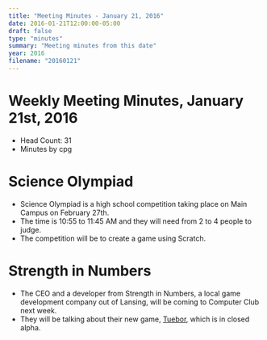 ```yaml
---
title: "Meeting Minutes - January 21, 2016"
date: 2016-01-21T12:00:00-05:00
draft: false
type: "minutes"
summary: "Meeting minutes from this date"
year: 2016
filename: "20160121"
---
```


# Weekly Meeting Minutes, January 21st, 2016

- Head Count: 31
- Minutes by cpg

# Science Olympiad

- Science Olympiad is a high school competition taking place on Main Campus on February 27th.
- The time is 10:55 to 11:45 AM and they will need from 2 to 4 people to judge.
- The competition will be to create a game using Scratch.

# Strength in Numbers

- The CEO and a developer from Strength in Numbers, a local game development company out of Lansing, will be coming to Computer Club next week.
- They will be talking about their new game, [Tuebor](http://tueborgame.com/), which is in closed alpha.
